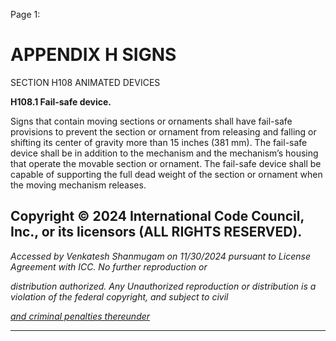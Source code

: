 Page 1:

# APPENDIX H SIGNS

 SECTION H108
 ANIMATED DEVICES


**H108.1 Fail-safe device.**


Signs that contain moving sections or ornaments shall have fail-safe provisions to prevent the section or ornament from
releasing and falling or shifting its center of gravity more than 15 inches (381 mm). The fail-safe device shall be in
addition to the mechanism and the mechanism’s housing that operate the movable section or ornament. The fail-safe
device shall be capable of supporting the full dead weight of the section or ornament when the moving mechanism
releases.

## Copyright © 2024 International Code Council, Inc., or its licensors (ALL RIGHTS RESERVED).

_Accessed by Venkatesh Shanmugam on 11/30/2024 pursuant to License Agreement with ICC. No further reproduction or_

_distribution authorized. Any Unauthorized reproduction or distribution is a violation of the federal copyright, and subject to civil_

_[and criminal penalties thereunder](http://codes.iccsafe.org/content/VACC2021P1/appendix-h-signs#VACC2021P1_AppxH_SecH108)_


-----



